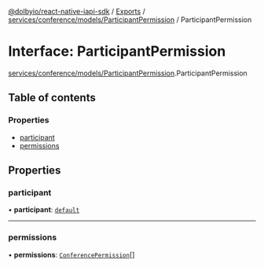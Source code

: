 [@dolbyio/react-native-iapi-sdk](../README.md) / [Exports](../modules.md) / [services/conference/models/ParticipantPermission](../modules/services_conference_models_ParticipantPermission.md) / ParticipantPermission

# Interface: ParticipantPermission

[services/conference/models/ParticipantPermission](../modules/services_conference_models_ParticipantPermission.md).ParticipantPermission

## Table of contents

### Properties

- [participant](services_conference_models_ParticipantPermission.ParticipantPermission.md#participant)
- [permissions](services_conference_models_ParticipantPermission.ParticipantPermission.md#permissions)

## Properties

### participant

• **participant**: [`default`](../classes/services_conference_models_Participant.default.md)

___

### permissions

• **permissions**: [`ConferencePermission`](../enums/services_notification_models_ConferencePermission.ConferencePermission.md)[]
